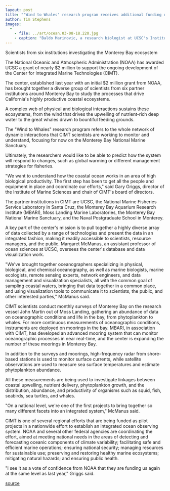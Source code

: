 ```yaml
---
layout: post
title: "'Wind to Whales' research program receives additional funding of $2 million"
author: Tim Stephens
images:
  -
    - file: ../art/ocean.03-08-18.220.jpg
    - caption: "Baldo Marinovic, a research biologist at UCSC's Institute of Marine Sciences, collects samples of krill. Photo: Tim Stephens"
---
```


Scientists from six institutions investigating the Monterey Bay ecosystem

The National Oceanic and Atmospheric Administration (NOAA) has awarded UCSC a grant of nearly $2 million to support the ongoing development of the Center for Integrated Marine Technologies (CIMT).

The center, established last year with an initial $2 million grant from NOAA, has brought together a diverse group of scientists from six partner institutions around Monterey Bay to study the processes that drive California's highly productive coastal ecosystems.  

A complex web of physical and biological interactions sustains these ecosystems, from the wind that drives the upwelling of nutrient-rich deep water to the great whales drawn to bountiful feeding grounds.

The "Wind to Whales" research program refers to the whole network of dynamic interactions that CIMT scientists are working to monitor and understand, focusing for now on the Monterey Bay National Marine Sanctuary.

Ultimately, the researchers would like to be able to predict how the system will respond to changes, such as global warming or different management strategies for fisheries.   

"We want to understand how the coastal ocean works in an area of high biological productivity. The first step has been to get all the people and equipment in place and coordinate our efforts," said Gary Griggs, director of the Institute of Marine Sciences and chair of CIMT's board of directors.   

The partner institutions in CIMT are UCSC, the National Marine Fisheries Service Laboratory in Santa Cruz, the Monterey Bay Aquarium Research Institute (MBARI), Moss Landing Marine Laboratories, the Monterey Bay National Marine Sanctuary, and the Naval Postgraduate School in Monterey.   

A key part of the center's mission is to pull together a highly diverse array of data collected by a range of technologies and present the data in an integrated fashion, making it readily accessible to scientists, resource managers, and the public. Margaret McManus, an assistant professor of ocean sciences at UCSC, oversees the center's database and data visualization work.   

"We've brought together oceanographers specializing in physical, biological, and chemical oceanography, as well as marine biologists, marine ecologists, remote sensing experts, network engineers, and data management and visualization specialists, all with the common goal of sampling coastal waters, bringing that data together in a common place, and using visualization tools to communicate it to scientists, the public, and other interested parties," McManus said.  

CIMT scientists conduct monthly surveys of Monterey Bay on the research vessel John Martin out of Moss Landing, gathering an abundance of data on oceanographic conditions and life in the bay, from phytoplankton to whales. For more continuous measurements of oceanographic conditions, instruments are deployed on moorings in the bay. MBARI, in association with CIMT, has developed an advanced mooring system that can monitor oceanographic processes in near real-time, and the center is expanding the number of these moorings in Monterey Bay.  

In addition to the surveys and moorings, high-frequency radar from shore-based stations is used to monitor surface currents, while satellite observations are used to measure sea surface temperatures and estimate phytoplankton abundance.  

All these measurements are being used to investigate linkages between coastal upwelling, nutrient delivery, phytoplankton growth, and the distribution, abundance, and productivity of organisms such as squid, fish, seabirds, sea turtles, and whales.  

"On a national level, we're one of the first projects to bring together so many different facets into an integrated system," McManus said.  

CIMT is one of several regional efforts that are being funded as pilot projects in a nationwide effort to establish an integrated ocean observing system. NOAA and several other federal agencies are coordinating the effort, aimed at meeting national needs in the areas of detecting and forecasting oceanic components of climate variability; facilitating safe and efficient marine operations; ensuring national security; managing resources for sustainable use; preserving and restoring healthy marine ecosystems; mitigating natural hazards; and ensuring public health.   

"I see it as a vote of confidence from NOAA that they are funding us again at the same level as last year," Griggs said.  

[source](http://www1.ucsc.edu/currents/03-04/08-18/cimt.html "Permalink to cimt")
